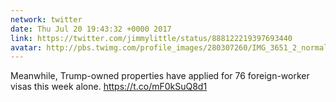 ```yaml
---
network: twitter
date: Thu Jul 20 19:43:32 +0000 2017
link: https://twitter.com/jimmylittle/status/888122219397693440
avatar: http://pbs.twimg.com/profile_images/280307260/IMG_3651_2_normal.jpg
---
```


Meanwhile, Trump-owned properties have applied for 76 foreign-worker visas this week alone. https://t.co/mF0kSuQ8d1
